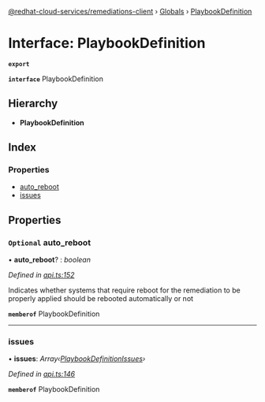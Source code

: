 [@redhat-cloud-services/remediations-client](../README.md) › [Globals](../globals.md) › [PlaybookDefinition](playbookdefinition.md)

# Interface: PlaybookDefinition

**`export`** 

**`interface`** PlaybookDefinition

## Hierarchy

* **PlaybookDefinition**

## Index

### Properties

* [auto_reboot](playbookdefinition.md#optional-auto_reboot)
* [issues](playbookdefinition.md#issues)

## Properties

### `Optional` auto_reboot

• **auto_reboot**? : *boolean*

*Defined in [api.ts:152](https://github.com/RedHatInsights/javascript-clients.gi/blob/master/packages/remediations/api.ts#L152)*

Indicates whether systems that require reboot for the remediation to be properly applied should be rebooted automatically or not

**`memberof`** PlaybookDefinition

___

###  issues

• **issues**: *Array‹[PlaybookDefinitionIssues](playbookdefinitionissues.md)›*

*Defined in [api.ts:146](https://github.com/RedHatInsights/javascript-clients.gi/blob/master/packages/remediations/api.ts#L146)*

**`memberof`** PlaybookDefinition
